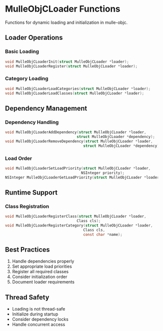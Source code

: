# MulleObjCLoader Functions

Functions for dynamic loading and initialization in mulle-objc.

## Loader Operations

### Basic Loading

``` c
void MulleObjCLoaderInit(struct MulleObjCLoader *loader);
void MulleObjCLoaderRegister(struct MulleObjCLoader *loader);
```

### Category Loading

``` c
void MulleObjCLoaderLoadCategories(struct MulleObjCLoader *loader);
void MulleObjCLoaderLoadClasses(struct MulleObjCLoader *loader);
```

## Dependency Management

### Dependency Handling

``` c
void MulleObjCLoaderAddDependency(struct MulleObjCLoader *loader, 
                                 struct MulleObjCLoader *dependency);
void MulleObjCLoaderRemoveDependency(struct MulleObjCLoader *loader, 
                                    struct MulleObjCLoader *dependency);
```

### Load Order

``` c
void MulleObjCLoaderSetLoadPriority(struct MulleObjCLoader *loader, 
                                   NSInteger priority);
NSInteger MulleObjCLoaderGetLoadPriority(struct MulleObjCLoader *loader);
```

## Runtime Support

### Class Registration

``` c
void MulleObjCLoaderRegisterClass(struct MulleObjCLoader *loader, 
                                 Class cls);
void MulleObjCLoaderRegisterCategory(struct MulleObjCLoader *loader, 
                                    Class cls, 
                                    const char *name);
```

## Best Practices

1.  Handle dependencies properly
2.  Set appropriate load priorities
3.  Register all required classes
4.  Consider initialization order
5.  Document loader requirements

## Thread Safety

-   Loading is not thread-safe
-   Initialize during startup
-   Consider dependency locks
-   Handle concurrent access
